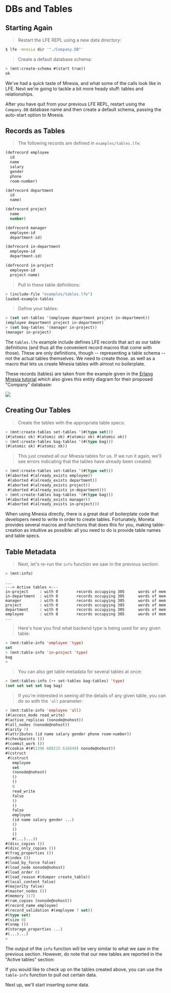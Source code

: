 # DBs and Tables

## Starting Again

> Restart the LFE REPL using a new data directory:

```bash
$ lfe -mnesia dir '"./Company.DB"'
```

> Create a default database schema:

```lisp
> (mnt:create-schema #(start true))
ok
```

We've had a quick taste of Mnesia, and what some of the calls look like in LFE.
Next we're going to tackle a bit more heady stuff: tables and relationships.

After you have quit from your previous LFE REPL, restart using the ``Company.DB`` database name and then create a default schema, passing the auto-start option to Mnesia.


## Records as Tables

> The following records are defined in ``examples/tables.lfe``:

```cl
(defrecord employee
  id
  name
  salary
  gender
  phone
  room-number)

(defrecord department
  id
  name)

(defrecord project
  name
  number)

(defrecord manager
  employee-id
  department-id)

(defrecord in-department
  employee-id
  department-id)

(defrecord in-project
  employee-id
  project-name)
```

> Pull in these table definitions:

```cl
> (include-file "examples/tables.lfe")
loaded-example-tables
```

> Define your tables:

```cl
> (set set-tables '(employee department project in-department))
(employee department project in-department)
> (set bag-tables '(manager in-project))
(manager in-project)
```

The ``tables.lfe`` example include defines LFE records that act as our table definitions (and thus all the convenient record macros that come with those). These are only definitions, though -- representing a table schema -- not the actual tables themselves. We need to create those.
as well as a macro that lets us create Mnesia tables with almost no boilerplate.

These records (tables) are taken from the example given in the
[Erlang Mnesia tutorial](http://www.erlang.org/doc/apps/mnesia/Mnesia_chap2.html#id63101) which also gives this entity diagram for their proposed
 "Company" database:

<img src="http://www.erlang.org/doc/apps/mnesia/company.gif" />


## Creating Our Tables

> Create the tables with the appropriate table specs:

```cl
> (mnt:create-tables set-tables '(#(type set)))
(#(atomic ok) #(atomic ok) #(atomic ok) #(atomic ok))
> (mnt:create-tables bag-tables '(#(type bag)))
(#(atomic ok) #(atomic ok))
```

> This just created all our Mnesia tables for us. If we run it again, we'll see
errors indicating that the tables have already been created:

```cl
> (mnt:create-tables set-tables '(#(type set)))
(#(aborted #(already_exists employee))
 #(aborted #(already_exists department))
 #(aborted #(already_exists project))
 #(aborted #(already_exists in-department)))
> (mnt:create-tables bag-tables '(#(type bag)))
(#(aborted #(already_exists manager))
 #(aborted #(already_exists in-project)))
```

When using Mnesia directly, there is a great deal of boilerplate code that developers need to write in order to create tables. Fortunately, Moneta provides several macros and functions that does this for you, making table-creation as intuitive as possible:  all you need to do is provide table names and table specs.


## Table Metadata

> Next, let's re-run the ``info`` function we saw in the previous section:

```cl
> (mnt:info)
```
```
...
---> Active tables <---
in-project     : with 0        records occupying 305      words of mem
in-department  : with 0        records occupying 305      words of mem
manager        : with 0        records occupying 305      words of mem
project        : with 0        records occupying 305      words of mem
department     : with 0        records occupying 305      words of mem
employee       : with 0        records occupying 305      words of mem
...
```

> Here's how you find what backend type is being used for any given table:

```cl
> (mnt:table-info 'employee 'type)
set
> (mnt:table-info 'in-project 'type)
bag
>
```

> You can also get table metadata for several tables at once:

```cl
> (mnt:tables-info (++ set-tables bag-tables) 'type)
(set set set set bag bag)
```

> If you're interested in seeing *all* the details of any given table, you can
do so with the ``'all`` parameter:

```cl
> (mnt:table-info 'employee 'all)
(#(access_mode read_write)
#(active_replicas (nonode@nohost))
#(all_nodes (nonode@nohost))
#(arity 7)
#(attributes (id name salary gender phone room-number))
#(checkpoints ())
#(commit_work ())
#(cookie #(#(1396 680215 616649) nonode@nohost))
#(cstruct
 #(cstruct
   employee
   set
   (nonode@nohost)
   ()
   ()
   0
   read_write
   false
   ()
   ()
   false
   employee
   (id name salary gender ...)
   ()
   ()
   ()
   #(...)...))
#(disc_copies ())
#(disc_only_copies ())
#(frag_properties ())
#(index ())
#(load_by_force false)
#(load_node nonode@nohost)
#(load_order 0)
#(load_reason #(dumper create_table))
#(local_content false)
#(majority false)
#(master_nodes ())
#(memory 317)
#(ram_copies (nonode@nohost))
#(record_name employee)
#(record_validation #(employee 7 set))
#(type set)
#(size 0)
#(snmp ())
#(storage_properties ...)
#(...)...)
>
```

The output of the ``info`` function will be very similar to what we saw in the
previous section. However, do note that our new tables are reported in the
"Active tables" section:

If you would like to check up on the tables created above, you can use the
``table-info`` function to pull out certain data.

Next up, we'll start inserting some data.
